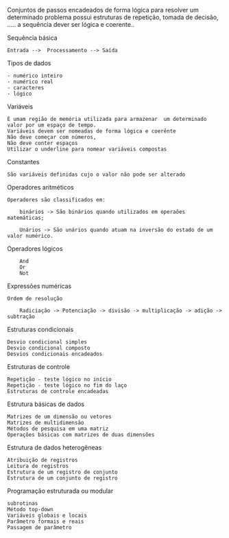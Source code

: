 Conjuntos de passos encadeados de forma lógica para resolver um determinado problema
possui estruturas de repetição, tomada de decisão, .....
a sequência dever ser lógica e coerente..

Sequência básica 

    Entrada -->  Processamento --> Saída 

Tipos de dados

    - numérico inteiro
    - numérico real
    - caracteres
    - lógico

Variáveis
    
    É umam região de memória utilizada para armazenar  um determinado valor por um espaço de tempo.
    Variáveis devem ser nomeadas de forma lógica e coerênte
    Não deve começar com números, 
    Não deve conter espaços
    Utilizar o underline para nomear variáveis compostas

Constantes

    São variáveis definidas cujo o valor não pode ser alterado

Operadores aritméticos

    Operadores são classificados em:
        
        binários -> São binários quando utilizados em operaões matemáticas;

        Unários -> São unários quando atuam na inversão do estado de um valor numérico.

Operadores lógicos
        
        And
        Or
        Not
Expressões numéricas

    Ordem de resolução
        
        Radiciação -> Potenciação -> divisão -> multiplicação -> adição -> subtração

Estruturas condicionais

    Desvio condicional simples
    Desvio condicional composto
    Desvios condicionais encadeados

Estruturas de controle

    Repetição - teste lógico no início
    Repetição - teste lógico no fim do laço
    Estruturas de controle encadeadas

Estrutura básicas de dados

    Matrizes de um dimensão ou vetores
    Matrizes de multidimensão
    Métodos de pesquisa em uma matriz
    Operações básicas com matrizes de duas dimensões


Estrutura de dados heterogêneas 

    Atribuição de registros
    Leitura de registros
    Estrutura de um registro de conjunto
    Estrutura de um conjunto de registro

Programação estruturada ou modular

    subrotinas
    Método top-down
    Variáveis globais e locais
    Parâmetro formais e reais
    Passagem de parâmetro



